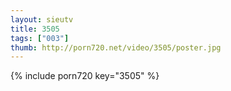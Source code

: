 ```yaml
--- 
layout: sieutv
title: 3505
tags: ["003"]
thumb: http://porn720.net/video/3505/poster.jpg
---
```

{% include porn720 key="3505" %} 
